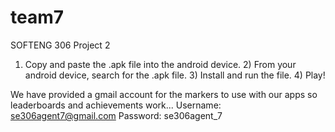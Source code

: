 team7
=====

SOFTENG 306 Project 2

1) Copy and paste the .apk file into the android device. 2) From your android device, search for the .apk file. 3) Install and run the file. 4) Play!

We have provided a gmail account for the markers to use with our apps so leaderboards and achievements work...
Username: se306agent7@gmail.com
Password: se306agent_7
